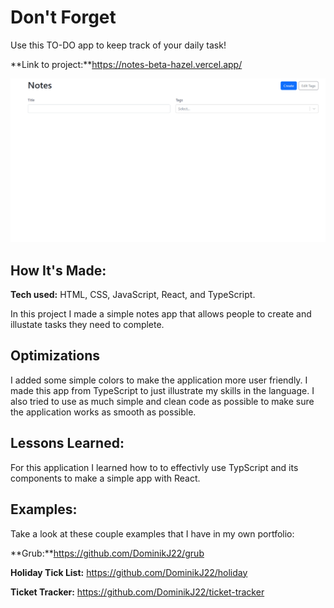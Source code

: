 # Don't Forget
Use this TO-DO app to keep track of your daily task!  

**Link to project:**https://notes-beta-hazel.vercel.app/ </br>


<p align="center">
<img src="todo.gif" alt="todo.gif"/> 
</p>

## How It's Made:

**Tech used:** HTML, CSS, JavaScript, React, and TypeScript.

In this project I made a simple notes app that allows people to create and illustate tasks they need to complete.
## Optimizations

I added some simple colors to make the application more user friendly. I made this app from TypeScript to just illustrate my skills in the language. I also tried to use as much simple and clean code as possible to make sure the application works as smooth as possible.
## Lessons Learned:

For this application I learned how to to effectivly use TypScript and its components to make a simple app with React.

## Examples:
Take a look at these couple examples that I have in my own portfolio:

**Grub:**https://github.com/DominikJ22/grub

**Holiday Tick List:** https://github.com/DominikJ22/holiday

**Ticket Tracker:** https://github.com/DominikJ22/ticket-tracker
